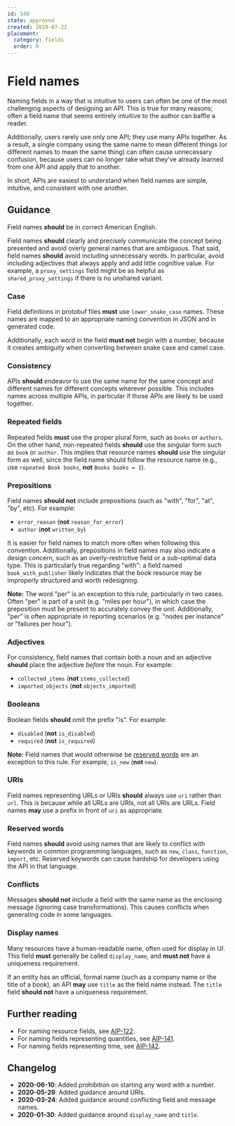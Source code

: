 ```yaml
---
id: 140
state: approved
created: 2019-07-22
placement:
  category: fields
  order: 0
---
```


# Field names

Naming fields in a way that is intuitive to users can often be one of the most
challenging aspects of designing an API. This is true for many reasons; often a
field name that seems entirely intuitive to the author can baffle a reader.

Additionally, users rarely use only one API; they use many APIs together. As a
result, a single company using the same name to mean different things (or
different names to mean the same thing) can often cause unnecessary confusion,
because users can no longer take what they've already learned from one API and
apply that to another.

In short, APIs are easiest to understand when field names are simple,
intuitive, and consistent with one another.

## Guidance

Field names **should** be in correct American English.

Field names **should** clearly and precisely communicate the concept being
presented and avoid overly general names that are ambiguous. That said, field
names **should** avoid including unnecessary words. In particular, avoid
including adjectives that always apply and add little cognitive value. For
example, a `proxy_settings` field might be as helpful as
`shared_proxy_settings` if there is no unshared variant.

### Case

Field definitions in protobuf files **must** use `lower_snake_case` names.
These names are mapped to an appropriate naming convention in JSON and in
generated code.

Additionally, each word in the field **must not** begin with a number, because
it creates ambiguity when converting between snake case and camel case.

### Consistency

APIs **should** endeavor to use the same name for the same concept and
different names for different concepts wherever possible. This includes names
across multiple APIs, in particular if those APIs are likely to be used
together.

### Repeated fields

Repeated fields **must** use the proper plural form, such as `books` or
`authors`. On the other hand, non-repeated fields **should** use the singular
form such as `book` or `author`. This implies that resource names **should**
use the singular form as well, since the field name should follow the resource
name (e.g., use `repeated Book books`, **not** `Books books = 1`).

### Prepositions

Field names **should not** include prepositions (such as "with", "for", "at",
"by", etc). For example:

- `error_reason` (**not** `reason_for_error`)
- `author` (**not** `written_by`)

It is easier for field names to match more often when following this
convention. Additionally, prepositions in field names may also indicate a
design concern, such as an overly-restrictive field or a sub-optimal data type.
This is particularly true regarding "with": a field named `book_with_publisher`
likely indicates that the book resource may be improperly structured and worth
redesigning.

**Note:** The word "per" is an exception to this rule, particularly in two
cases. Often "per" is part of a unit (e.g. "miles per hour"), in which case the
preposition must be present to accurately convey the unit. Additionally, "per"
is often appropriate in reporting scenarios (e.g. "nodes per instance" or
"failures per hour").

### Adjectives

For consistency, field names that contain both a noun and an adjective
**should** place the adjective _before_ the noun. For example:

- `collected_items` (**not** `items_collected`)
- `imported_objects` (**not** `objects_imported`)

### Booleans

Boolean fields **should** omit the prefix "is". For example:

- `disabled` (**not** `is_disabled`)
- `required` (**not** `is_required`)

**Note:** Field names that would otherwise be [reserved words](#reserved-words)
are an exception to this rule. For example, `is_new` (**not** `new`).

### URIs

Field names representing URLs or URIs **should** always use `uri` rather than
`url`. This is because while all URLs are URIs, not all URIs are URLs. Field
names **may** use a prefix in front of `uri` as appropriate.

### Reserved words

Field names **should** avoid using names that are likely to conflict with
keywords in common programming languages, such as `new`, `class`, `function`,
`import`, etc. Reserved keywords can cause hardship for developers using the
API in that language.

### Conflicts

Messages **should not** include a field with the same name as the enclosing
message (ignoring case transformations). This causes conflicts when generating
code in some languages.

### Display names

Many resources have a human-readable name, often used for display in UI. This
field **must** generally be called `display_name`, and **must not** have a
uniqueness requirement.

If an entity has an official, formal name (such as a company name or the title
of a book), an API **may** use `title` as the field name instead. The `title`
field **should not** have a uniqueness requirement.

## Further reading

- For naming resource fields, see [AIP-122][].
- For naming fields representing quantities, see [AIP-141][].
- For naming fields representing time, see [AIP-142][].

## Changelog

- **2020-06-10**: Added prohibition on starting any word with a number.
- **2020-05-29**: Added guidance around URIs.
- **2020-03-24**: Added guidance around conflicting field and message names.
- **2020-01-30**: Added guidance around `display_name` and `title`.

[aip-122]: ./0122.md
[aip-141]: ./0141.md
[aip-142]: ./0142.md
